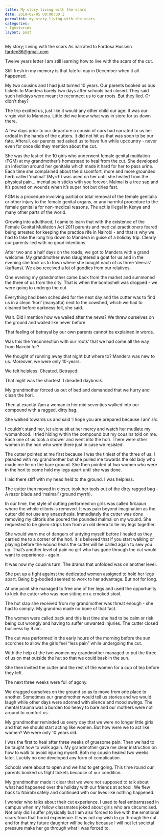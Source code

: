 ```yaml
---
title: My story living with the scars
date: 2018-02-05 00:00:00 Z
permalink: my-story-living-with-the-scars
categories:
- fgmstories
layout: post
---
```


My story; Living with the scars
As narrated to Fardosa Hussein 
fardee86@gmail.com 

Twelve years letter I am still learning how to live with the scars of the cut.

Still fresh in my memory is that fateful day in December when it all happened. 

My two cousins and I had just turned 10 years. Our parents booked us bus tickets to Mandera barely two days after schools had closed. They said such holidays were meant to reconnect us to our roots. But they lied. Or didn’t they?

The trip excited us, just like it would any other child our age. It was our virgin visit to Mandera. Little did we know what was in store for us down there.

A few days prior to our departure a cousin of ours had narrated to us her ordeal in the hands of the cutters. It did not hit us that was soon to be our fate. Afterall, our parents had asked us to have fun while upcountry - never even for once did they mention about the cut.

She was the last of the 10 girls who underwent female genital mutilation (FGM) at my grandmother’s homestead to heal from the cut. She developed an infection around her genitalia which made it hard for her to pass urine. Each time she complained about the discomfort, more and more grounded herb called ‘malmal’ (Myrrh) was used on her until she healed from the physical pain… mental pain sticks with you forever. Malmal is a tree sap and it’s poured on wounds when it’s super hot but dries fast.

FGM is a procedure involving partial or total removal of the female genitalia or other injury to the female genital organs, or any harmful procedure to the female genitalia for non-medical reasons. The act is illegal in Kenya and many other parts of the world.

Growing into adulthood, I came to learn that with the existence of the Female Genital Mutilation Act 2011 parents and medical practitioners feared being arrested for keeping the practice rife in Nairobi - and that is why we had to take the long trip down to Mandera in guise of a holiday trip. Clearly our parents lied with no good intentions. 

After two and a half days on the roads, we got to Mandera with a grand welcome. My grandmother even slaughtered a goat for us and in the evening she took us to town where she bought each of us three ‘deeras’ (kaftans). We also received a lot of goodies from our relatives.

One evening my grandmother came back from the market and summoned the three of us from the city. That is when the bombshell was dropped - we were going to undergo the cut.

Everything had been scheduled for the next day and the cutter was to find us in a clean ‘hori’ (manyatta) next to the cowshed, which we had to cleaned before darkness fell, she said.

Wait. Did I mention how we wailed after the news? We threw ourselves on the ground and wailed like never before.

That feeling of betrayal by our own parents cannot be explained in words.

Was this the ‘reconnection with our roots’ that we had come all the way from Nairobi for?

We thought of running away that night but where to? Mandera was new to us. Moreover, we were only 10-years.

We felt helpless. Cheated. Betrayed. 

That night was the shortest. I dreaded daybreak.

My grandmother forced us out of bed and demanded that we hurry and clean the hori. 

Then at exactly 7am a woman in her mid seventies walked into our compound with a ragged, dirty bag. 

She walked towards us and said ‘I hope you are prepared because I am’ *sic*. 

I couldn’t stand her, let alone sit at her mercy and watch her mutilate my womanhood. I tried hiding within the compound but my cousins told on me. Each one of us took a shower and went into the hori. There were other women in the hori who were there just in case we resisted.

The cutter pointed at me first because I was the tiniest of the three of us. I pleaded with my grandmother but she pulled me towards the old lady who made me lie on the bare ground. She then pointed at two women who were in the hori to come hold my legs apart until she was done. 

I laid there stiff with my head held to the ground. I was helpless.

The cutter then moved in closer, took her tools out of the dirty ragged bag - A razor blade and ‘malmal’ (ground myrrh). 

In our time, the style of cutting performed on girls was called firĉaaun where the whole clitoris is removed. It was pain beyond imagination as the cutter did not use any anaesthesia. Immediately the cutter was done removing my clitoris she poured the pounded malmal on my wound. She requested to be given strips torn from an old deera to tie my legs together. 

She would warn me of dangers of untying myself before I healed as they carried me to a corner of the hori.  It is believed that if you start walking or playing before the wound heals the cutter will be called again to sew you up. That’s another level of pain no girl who has gone through the cut would want to experience - again.
 
It was now my cousins turn. The drama that unfolded was on another level. 

She put up a fight against the dedicated women assigned to hold her legs apart. Being big-bodied seemed to work to her advantage. But not for long.

At one point she managed to free one of her legs and used the opportunity to kick the cutter who was now sitting on a crooked stool. 

The hot slap she received from my grandmother was threat enough - she had to comply. My grandma made no bone of that fact.

The women were called back and this last time she had to be calm or risk being cut wrongly and having to suffer unwanted injuries. The cutter closed business by 9 am. 

The cut was performed in the early hours of the morning before the sun scorches to allow the girls feel “less pain” while undergoing the cut. 

With the help of the two women my grandmother managed to put the three of us on mat outside the hut so that we could bask in the sun.  

She then invited the cutter and the rest of the women for a cup of tea before they left. 

The next three weeks were full of agony. 

We dragged ourselves on the ground so as to move from one place to another. Sometimes our grandmother would tell us stories and we would laugh while other days were adorned with silence and mood swings. The mental trauma was a burden too heavy to bare and our mothers were not  around to comfort us. 

My grandmother reminded us every day that we were no longer little girls and that we should start acting like women. But how were we to act like women? We were only 10 years old.

I was the first to heal after three weeks of gruesome pain. Then we had to be taught how to walk again. My grandmother gave me clear instruction on how to walk to avoid injuring myself. Both my cousin healed two weeks later. Luckily no one developed any form of complication. 

Schools were about to open and we had to get going. This time round our parents booked us flight tickets because of our condition. 

My grandmother made it clear that we were not supposed to talk about what had happened over the holiday with our friends at school.
We flew back to Nairobi safely and continued with our lives like nothing happened. 

I wonder who talks about their cut experience. I used to feel embarrassed in campus when my fellow classmates joked about girls who are circumcised. Not only did I suffer physically but I am also forced to live with the emotional scars from that horrid experience. It was not my wish to go through the cut and for that my future daughter will be lucky because I will not let societal pressure make her go through what I was forced to.
